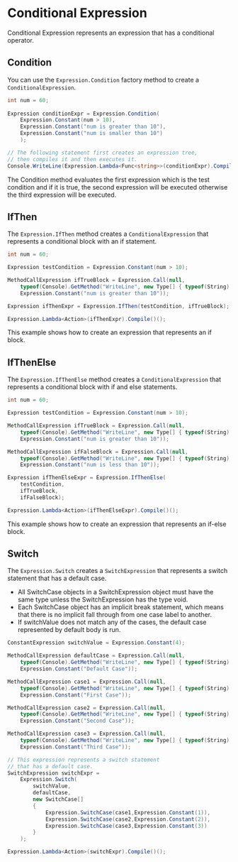 # Conditional Expression

Conditional Expression represents an expression that has a conditional operator. 

## Condition

You can use the `Expression.Condition` factory method to create a `ConditionalExpression`.

```csharp
int num = 60;
 
Expression conditionExpr = Expression.Condition(
    Expression.Constant(num > 10),
    Expression.Constant("num is greater than 10"),
    Expression.Constant("num is smaller than 10")
    );

// The following statement first creates an expression tree,
// then compiles it and then executes it.       
Console.WriteLine(Expression.Lambda<Func<string>>(conditionExpr).Compile()());
```

The Condition method evaluates the first expression which is the test condition and if it is true, the second expression will be executed otherwise the third expression will be executed. 

## IfThen

The `Expression.IfThen` method creates a `ConditionalExpression` that represents a conditional block with an if statement.

```csharp
int num = 60;

Expression testCondition = Expression.Constant(num > 10);

MethodCallExpression ifTrueBlock = Expression.Call(null,
    typeof(Console).GetMethod("WriteLine", new Type[] { typeof(String) }),
    Expression.Constant("num is greater than 10"));

Expression ifThenExpr = Expression.IfThen(testCondition, ifTrueBlock);

Expression.Lambda<Action>(ifThenExpr).Compile()();
```

This example shows how to create an expression that represents an if block.

## IfThenElse

The `Expression.IfThenElse` method creates a `ConditionalExpression` that represents a conditional block with if and else statements.

```csharp
int num = 60;

Expression testCondition = Expression.Constant(num > 10);

MethodCallExpression ifTrueBlock = Expression.Call(null,
    typeof(Console).GetMethod("WriteLine", new Type[] { typeof(String) }),
    Expression.Constant("num is greater than 10"));

MethodCallExpression ifFalseBlock = Expression.Call(null,
    typeof(Console).GetMethod("WriteLine", new Type[] { typeof(String) }),
    Expression.Constant("num is less than 10"));

Expression ifThenElseExpr = Expression.IfThenElse(
    testCondition, 
    ifTrueBlock, 
    ifFalseBlock);

Expression.Lambda<Action>(ifThenElseExpr).Compile()();
```

This example shows how to create an expression that represents an if-else block.

## Switch 

The `Expression.Switch` creates a `SwitchExpression` that represents a switch statement that has a default case. 

 - All SwitchCase objects in a SwitchExpression object must have the same type unless the SwitchExpression has the type void.
 - Each SwitchCase object has an implicit break statement, which means that there is no implicit fall through from one case label to another.
 - If switchValue does not match any of the cases, the default case represented by default body is run.

```csharp
ConstantExpression switchValue = Expression.Constant(4);

MethodCallExpression defaultCase = Expression.Call(null, 
    typeof(Console).GetMethod("WriteLine", new Type[] { typeof(String) }), 
    Expression.Constant("Default Case"));

MethodCallExpression case1 = Expression.Call(null,
    typeof(Console).GetMethod("WriteLine", new Type[] { typeof(String) }),
    Expression.Constant("First Case"));

MethodCallExpression case2 = Expression.Call(null,
    typeof(Console).GetMethod("WriteLine", new Type[] { typeof(String) }),
    Expression.Constant("Second Case"));

MethodCallExpression case3 = Expression.Call(null,
    typeof(Console).GetMethod("WriteLine", new Type[] { typeof(String) }),
    Expression.Constant("Third Case"));

// This expression represents a switch statement 
// that has a default case.
SwitchExpression switchExpr =
    Expression.Switch(
        switchValue,
        defaultCase,
        new SwitchCase[] 
        {
            Expression.SwitchCase(case1,Expression.Constant(1)),
            Expression.SwitchCase(case2,Expression.Constant(2)),
            Expression.SwitchCase(case3,Expression.Constant(3))
        }
    );

Expression.Lambda<Action>(switchExpr).Compile()();
```